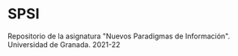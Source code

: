 # SPSI
Repositorio de la asignatura "Nuevos Paradigmas de Información". Universidad de Granada. 2021-22 
